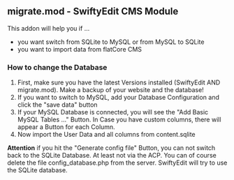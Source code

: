 ## migrate.mod - SwiftyEdit CMS Module

This addon will help you if ...

* you want switch from SQLite to MySQL or from MySQL to SQLite
* you want to import data from flatCore CMS

### How to change the Database

1. First, make sure you have the latest Versions installed (SwiftyEdit AND migrate.mod). Make a backup of your website and the database!
2. If you want to switch to MySQL, add your Database Configuration and click the "save data" button
3. If your MySQL Database is connected, you will see the "Add Basic MySQL Tables ..." Button. In Case you have custom columns, there will appear a Button for each Column.
4. Now import the User Data and all columns from content.sqlite

__Attention__ if you hit the "Generate config file" Button, you can not switch back to the SQLite Database. At least not via the ACP. You can of course delete the file config_database.php from the server. SwiftyEdit will try to use the SQLite database.